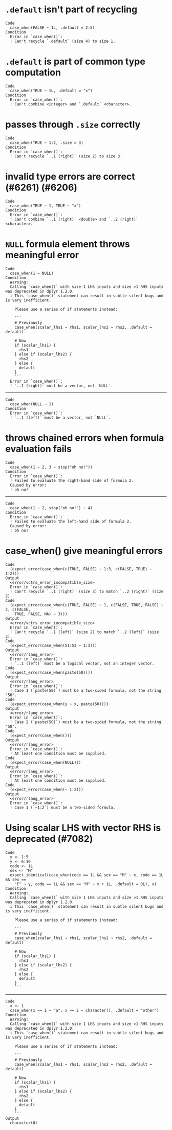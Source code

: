 # `.default` isn't part of recycling

    Code
      case_when(FALSE ~ 1L, .default = 2:5)
    Condition
      Error in `case_when()`:
      ! Can't recycle `.default` (size 4) to size 1.

# `.default` is part of common type computation

    Code
      case_when(TRUE ~ 1L, .default = "x")
    Condition
      Error in `case_when()`:
      ! Can't combine <integer> and `.default` <character>.

# passes through `.size` correctly

    Code
      case_when(TRUE ~ 1:2, .size = 3)
    Condition
      Error in `case_when()`:
      ! Can't recycle `..1 (right)` (size 2) to size 3.

# invalid type errors are correct (#6261) (#6206)

    Code
      case_when(TRUE ~ 1, TRUE ~ "x")
    Condition
      Error in `case_when()`:
      ! Can't combine `..1 (right)` <double> and `..2 (right)` <character>.

# `NULL` formula element throws meaningful error

    Code
      case_when(1 ~ NULL)
    Condition
      Warning:
      Calling `case_when()` with size 1 LHS inputs and size >1 RHS inputs was deprecated in dplyr 1.2.0.
      i This `case_when()` statement can result in subtle silent bugs and is very inefficient.
      
        Please use a series of if statements instead:
      
        ```
        # Previously
        case_when(scalar_lhs1 ~ rhs1, scalar_lhs2 ~ rhs2, .default = default)
      
        # Now
        if (scalar_lhs1) {
          rhs1
        } else if (scalar_lhs2) {
          rhs2
        } else {
          default
        }
        ```
      Error in `case_when()`:
      ! `..1 (right)` must be a vector, not `NULL`.

---

    Code
      case_when(NULL ~ 1)
    Condition
      Error in `case_when()`:
      ! `..1 (left)` must be a vector, not `NULL`.

# throws chained errors when formula evaluation fails

    Code
      case_when(1 ~ 2, 3 ~ stop("oh no!"))
    Condition
      Error in `case_when()`:
      ! Failed to evaluate the right-hand side of formula 2.
      Caused by error:
      ! oh no!

---

    Code
      case_when(1 ~ 2, stop("oh no!") ~ 4)
    Condition
      Error in `case_when()`:
      ! Failed to evaluate the left-hand side of formula 2.
      Caused by error:
      ! oh no!

# case_when() give meaningful errors

    Code
      (expect_error(case_when(c(TRUE, FALSE) ~ 1:3, c(FALSE, TRUE) ~ 1:2)))
    Output
      <error/vctrs_error_incompatible_size>
      Error in `case_when()`:
      ! Can't recycle `..1 (right)` (size 3) to match `..2 (right)` (size 2).
    Code
      (expect_error(case_when(c(TRUE, FALSE) ~ 1, c(FALSE, TRUE, FALSE) ~ 2, c(FALSE,
        TRUE, FALSE, NA) ~ 3)))
    Output
      <error/vctrs_error_incompatible_size>
      Error in `case_when()`:
      ! Can't recycle `..1 (left)` (size 2) to match `..2 (left)` (size 3).
    Code
      (expect_error(case_when(51:53 ~ 1:3)))
    Output
      <error/rlang_error>
      Error in `case_when()`:
      ! `..1 (left)` must be a logical vector, not an integer vector.
    Code
      (expect_error(case_when(paste(50))))
    Output
      <error/rlang_error>
      Error in `case_when()`:
      ! Case 1 (`paste(50)`) must be a two-sided formula, not the string "50".
    Code
      (expect_error(case_when(y ~ x, paste(50))))
    Output
      <error/rlang_error>
      Error in `case_when()`:
      ! Case 2 (`paste(50)`) must be a two-sided formula, not the string "50".
    Code
      (expect_error(case_when()))
    Output
      <error/rlang_error>
      Error in `case_when()`:
      ! At least one condition must be supplied.
    Code
      (expect_error(case_when(NULL)))
    Output
      <error/rlang_error>
      Error in `case_when()`:
      ! At least one condition must be supplied.
    Code
      (expect_error(case_when(~ 1:2)))
    Output
      <error/rlang_error>
      Error in `case_when()`:
      ! Case 1 (`~1:2`) must be a two-sided formula.

# Using scalar LHS with vector RHS is deprecated (#7082)

    Code
      x <- 1:5
      y <- 6:10
      code <- 1L
      sex <- "M"
      expect_identical(case_when(code == 1L && sex == "M" ~ x, code == 1L && sex ==
        "F" ~ y, code == 1L && sex == "M" ~ x + 1L, .default = 0L), x)
    Condition
      Warning:
      Calling `case_when()` with size 1 LHS inputs and size >1 RHS inputs was deprecated in dplyr 1.2.0.
      i This `case_when()` statement can result in subtle silent bugs and is very inefficient.
      
        Please use a series of if statements instead:
      
        ```
        # Previously
        case_when(scalar_lhs1 ~ rhs1, scalar_lhs2 ~ rhs2, .default = default)
      
        # Now
        if (scalar_lhs1) {
          rhs1
        } else if (scalar_lhs2) {
          rhs2
        } else {
          default
        }
        ```

---

    Code
      x <- 1
      case_when(x == 1 ~ "a", x == 2 ~ character(), .default = "other")
    Condition
      Warning:
      Calling `case_when()` with size 1 LHS inputs and size >1 RHS inputs was deprecated in dplyr 1.2.0.
      i This `case_when()` statement can result in subtle silent bugs and is very inefficient.
      
        Please use a series of if statements instead:
      
        ```
        # Previously
        case_when(scalar_lhs1 ~ rhs1, scalar_lhs2 ~ rhs2, .default = default)
      
        # Now
        if (scalar_lhs1) {
          rhs1
        } else if (scalar_lhs2) {
          rhs2
        } else {
          default
        }
        ```
    Output
      character(0)

